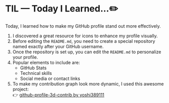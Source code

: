 # TIL — Today I Learned...✏️


Today, I learned how to make my GitHub profile stand out more effectively.

1. I discovered a great resource for icons to enhance my profile visually.
2. Before editing the `README.md`, you need to create a special repository named exactly after your GitHub username.
3. Once the repository is set up, you can edit the `README.md` to personalize your profile.
4. Popular elements to include are:
   - GitHub Stats
   - Technical skills
   - Social media or contact links
5. To make my contribution graph look more dynamic, I used this awesome project:  
   👉 [github-profile-3d-contrib by yoshi389111](https://github.com/yoshi389111/github-profile-3d-contrib)
